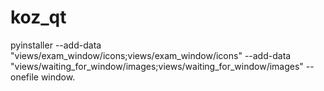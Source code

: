# koz_qt

pyinstaller --add-data "views/exam_window/icons;views/exam_window/icons" --add-data "views/waiting_for_window/images;views/waiting_for_window/images" --onefile window.